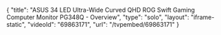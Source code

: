 {
    "title": "ASUS 34 LED Ultra-Wide Curved QHD ROG Swift Gaming Computer Monitor PG348Q - Overview",
    "type": "solo",
    "layout": "iframe-static",
    "videoId": "69863171",
    "url": "\/tvpembed\/69863171"
}